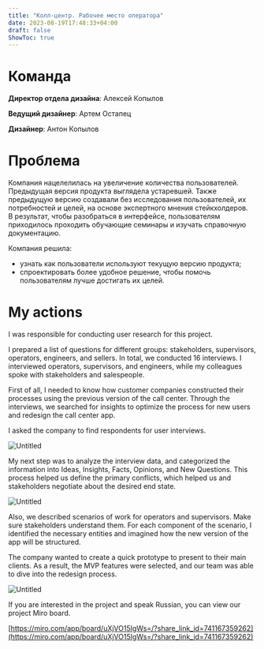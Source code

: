 ```yaml
---
title: "Колл-центр. Рабочее место оператора"
date: 2023-08-19T17:48:33+04:00
draft: false
ShowToc: true
---
```


# Команда

**Директор отдела дизайна**: Алексей Копылов

**Ведущий дизайнер**: Артем Остапец

**Дизайнер**: Антон Копылов

# Проблема

Компания нацелелилась на увеличение количества пользователей. Предыдущая версия продукта выглядела устаревшей. Также предыдущую версию создавали без исследования пользователей, их потребностей и целей, на основе экспертного мнения стейкхолдеров. В результат, чтобы разобраться в интерфейсе, пользователям приходилось проходить обучающие семинары и изучать справочную документацию.

Компания решила:

- узнать как пользователи используют текущую версию продукта;
- спроектировать более удобное решение, чтобы помочь пользователям лучше достигать их целей.

# My actions

I was responsible for conducting user research for this project.

I prepared a list of questions for different groups: stakeholders, supervisors, operators, engineers, and sellers. In total, we conducted 16 interviews. I interviewed operators, supervisors, and engineers, while my colleagues spoke with stakeholders and salespeople.

First of all, I needed to know how customer companies constructed their processes using the previous version of the call center. Through the interviews, we searched for insights to optimize the process for new users and redesign the call center app.

I asked the company to find respondents for user interviews.

![Untitled](/images/folio/oktell/Untitled.png)

My next step was to analyze the interview data, and categorized the information into Ideas, Insights, Facts, Opinions, and New Questions. This process helped us define the primary conflicts, which helped us and stakeholders negotiate about the desired end state.

![Untitled](/images/folio/oktell/Untitled%201.png)

Also, we described scenarios of work for operators and supervisors. Make sure stakeholders understand them. For each component of the scenario, I identified the necessary entities and imagined how the new version of the app will be structured.

The company wanted to create a quick prototype to present to their main clients. As a result, the MVP features were selected, and our team was able to dive into the redesign process.

![Untitled](/images/folio/oktell/Untitled%202.png)

If you are interested in the project and speak Russian, you can view our project Miro board.

[https://miro.com/app/board/uXjVO15IgWs=/?share_link_id=741167359262](https://miro.com/app/board/uXjVO15IgWs=/?share_link_id=741167359262)
